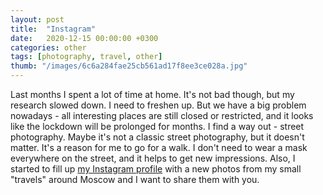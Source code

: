 ```yaml
---
layout: post
title:  "Instagram"
date:   2020-12-15 00:00:00 +0300
categories: other
tags: [photography, travel, other]
thumb: "/images/6c6a284fae25cb561ad17f8ee3ce028a.jpg"
---
```


Last months I spent a lot of time at home. It's not bad though, but my research slowed down. I need to freshen up. But we have a big problem nowadays - all interesting places are still closed or restricted, and it looks like the lockdown will be prolonged for months. I find a way out - street photography. Maybe it's not a classic street photography, but it doesn't matter. It's a reason for me to go for a walk. I don't need to wear a mask everywhere on the street, and it helps to get new impressions. Also, I started to fill up <a href='https://www.instagram.com/sfi0zy/'>my Instagram profile</a> with a new photos from my small "travels" around Moscow and I want to share them with you.

